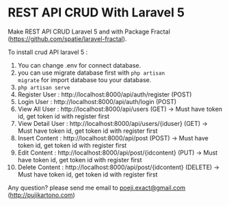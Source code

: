 # REST API CRUD With Laravel 5
Make REST API CRUD Laravel 5 and with Package Fractal (https://github.com/spatie/laravel-fractal). 

To install crud API laravel 5 :
1. You can change .env for connect database.
2. you can use migrate database first with <code>php artisan migrate</code> for import database tou your database.
3. <code>php artisan serve</code>
4. Register User : http://localhost:8000/api/auth/register (POST)
5. Login User : http://localhost:8000/api/auth/login (POST)
6. View All User : http://localhost:8000/api/users (GET) -> Must have token id, get token id with register first
7. View Detail User : http://localhost:8000/api/users/{iduser} (GET) -> Must have token id, get token id with register first
8. Insert Content : http://localhost:8000/api/post (POST) -> Must have token id, get token id with register first
9. Edit Content : http://localhost:8000/api/post/{idcontent} (PUT) -> Must have token id, get token id with register first
10. Delete Content : http://localhost:8000/api/post/{idcontent} (DELETE) -> Must have token id, get token id with register first

Any question? please send me email to poeji.exact@gmail.com (http://pujikartono.com)
